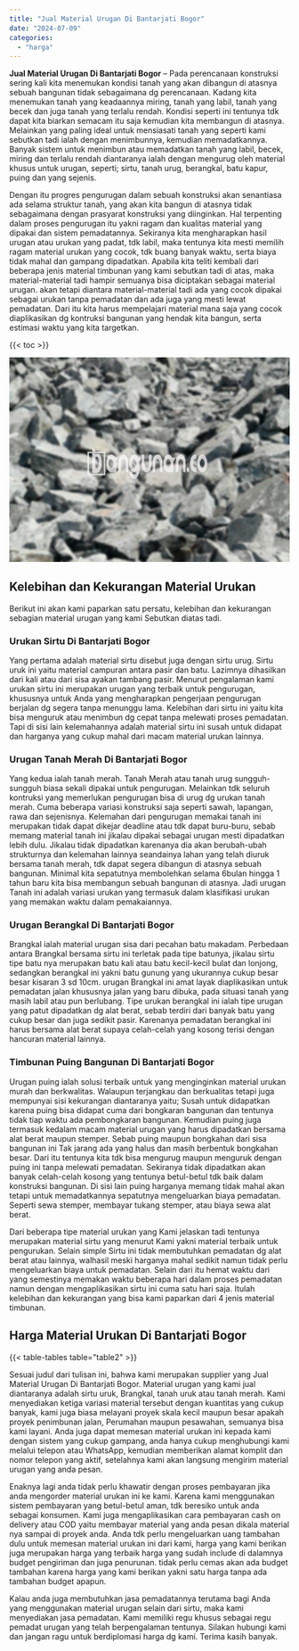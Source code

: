 ```yaml
---
title: "Jual Material Urugan Di Bantarjati Bogor"
date: "2024-07-09"
categories: 
  - "harga"
---
```


**Jual Material Urugan Di Bantarjati Bogor** – Pada perencanaan konstruksi sering kali kita menemukan kondisi tanah yang akan dibangun di atasnya sebuah bangunan tidak sebagaimana dg perencanaan. Kadang kita menemukan tanah yang keadaannya miring, tanah yang labil, tanah yang becek dan juga tanah yang terlalu rendah. Kondisi seperti ini tentunya tdk dapat kita biarkan semacam itu saja kemudian kita membangun di atasnya. Melainkan yang paling ideal untuk mensiasati tanah yang seperti kami sebutkan tadi ialah dengan menimbunnya, kemudian memadatkannya. Banyak sistem untuk menimbun atau memadatkan tanah yang labil, becek, miring dan terlalu rendah diantaranya ialah dengan mengurug oleh material khusus untuk urugan, seperti; sirtu, tanah urug, berangkal, batu kapur, puing dan yang sejenis.

Dengan itu progres pengurugan dalam sebuah konstruksi akan senantiasa ada selama struktur tanah, yang akan kita bangun di atasnya tidak sebagaimana dengan prasyarat konstruksi yang diinginkan. Hal terpenting dalam proses pengurugan itu yakni ragam dan kualitas material yang dipakai dan sistem pemadatannya. Sekiranya kita mengharapkan hasil urugan atau urukan yang padat, tdk labil, maka tentunya kita mesti memilih ragam material urukan yang cocok, tdk buang banyak waktu, serta biaya tidak mahal dan gampang dipadatkan. Apabila kita teliti kembali dari beberapa jenis material timbunan yang kami sebutkan tadi di atas, maka material-material tadi hampir semuanya bisa diciptakan sebagai material urugan. akan tetapi diantara material-material tadi ada yang cocok dipakai sebagai urukan tanpa pemadatan dan ada juga yang mesti lewat pemadatan. Dari itu kita harus mempelajari material mana saja yang cocok diaplikasikan dg kontruksi bangunan yang hendak kita bangun, serta estimasi waktu yang kita targetkan.

{{< toc >}}

![Jual Material Urugan Di Bantarjati Bogor](/images/jual-urugan-18.png)

## Kelebihan dan Kekurangan Material Urukan

Berikut ini akan kami paparkan satu persatu, kelebihan dan kekurangan sebagian material urugan yang kami Sebutkan diatas tadi.

### Urukan Sirtu Di Bantarjati Bogor

Yang pertama adalah material sirtu disebut juga dengan sirtu urug. Sirtu uruk ini yaitu material campuran antara pasir dan batu. Lazimnya dihasilkan dari kali atau dari sisa ayakan tambang pasir. Menurut pengalaman kami urukan sirtu ini merupakan urugan yang terbaik untuk pengurugan, khususnya untuk Anda yang mengharapkan pengerjaan pengurugan berjalan dg segera tanpa menunggu lama. Kelebihan dari sirtu ini yaitu kita bisa menguruk atau menimbun dg cepat tanpa melewati proses pemadatan. Tapi di sisi lain kelemahannya adalah material sirtu ini susah untuk didapat dan harganya yang cukup mahal dari macam material urukan lainnya.

### Urugan Tanah Merah Di Bantarjati Bogor

Yang kedua ialah tanah merah. Tanah Merah atau tanah urug sungguh-sungguh biasa sekali dipakai untuk pengurugan. Melainkan tdk seluruh kontruksi yang memerlukan pengurugan bisa di urug dg urukan tanah merah. Cuma beberapa variasi konstruksi saja seperti sawah, lapangan, rawa dan sejenisnya. Kelemahan dari pengurugan memakai tanah ini merupakan tidak dapat dikejar deadline atau tdk dapat buru-buru, sebab memang material tanah ini jikalau dipakai sebagai urugan mesti dipadatkan lebih dulu. Jikalau tidak dipadatkan karenanya dia akan berubah-ubah strukturnya dan kelemahan lainnya seandainya lahan yang telah diuruk bersama tanah merah, tdk dapat segera dibangun di atasnya sebuah bangunan. Minimal kita sepatutnya membolehkan selama 6bulan hingga 1 tahun baru kita bisa membangun sebuah bangunan di atasnya. Jadi urugan Tanah ini adalah variasi urukan yang termasuk dalam klasifikasi urukan yang memakan waktu dalam pemakaiannya.

### Urugan Berangkal Di Bantarjati Bogor

Brangkal ialah material urugan sisa dari pecahan batu makadam. Perbedaan antara Brangkal bersama sirtu ini terletak pada tipe batunya, jikalau sirtu tipe batu nya merupakan batu kali atau batu kecil-kecil bulat dan lonjong, sedangkan berangkal ini yakni batu gunung yang ukurannya cukup besar besar kisaran 3 sd 10cm. urugan Brangkal ini amat layak diaplikasikan untuk pemadatan jalan khususnya jalan yang baru dibuka, pada situasi tanah yang masih labil atau pun berlubang. Tipe urukan berangkal ini ialah tipe urugan yang patut dipadatkan dg alat berat, sebab terdiri dari banyak batu yang cukup besar dan juga sedikit pasir. Karenanya pemadatan berangkal ini harus bersama alat berat supaya celah-celah yang kosong terisi dengan hancuran material lainnya.

### Timbunan Puing Bangunan Di Bantarjati Bogor

Urugan puing ialah solusi terbaik untuk yang menginginkan material urukan murah dan berkwalitas. Walaupun terjangkau dan berkualitas tetapi juga mempunyai sisi kekurangan diantaranya yaitu; Susah untuk didapatkan karena puing bisa didapat cuma dari bongkaran bangunan dan tentunya tidak tiap waktu ada pembongkaran bangunan. Kemudian puing juga termasuk kedalam macam material urugan yang harus dipadatkan bersama alat berat maupun stemper. Sebab puing maupun bongkahan dari sisa bangunan ini Tak jarang ada yang halus dan masih berbentuk bongkahan besar. Dari itu tentunya kita tdk bisa mengurug maupun menguruk dengan puing ini tanpa melewati pemadatan. Sekiranya tidak dipadatkan akan banyak celah-celah kosong yang tentunya betul-betul tdk baik dalam konstruksi bangunan. Di sisi lain puing harganya memang tidak mahal akan tetapi untuk memadatkannya sepatutnya mengeluarkan biaya pemadatan. Seperti sewa stemper, membayar tukang stemper, atau biaya sewa alat berat.

Dari beberapa tipe material urukan yang Kami jelaskan tadi tentunya merupakan material sirtu yang menurut Kami yakni material terbaik untuk pengurukan. Selain simple Sirtu ini tidak membutuhkan pemadatan dg alat berat atau lainnya, walhasil meski harganya mahal sedikit namun tidak perlu mengeluarkan biaya untuk pemadatan. Selain dari itu hemat waktu dari yang semestinya memakan waktu beberapa hari dalam proses pemadatan namun dengan mengaplikasikan sirtu ini cuma satu hari saja. Itulah kelebihan dan kekurangan yang bisa kami paparkan dari 4 jenis material timbunan.

## Harga Material Urukan Di Bantarjati Bogor

{{< table-tables table="table2" >}}

Sesuai judul dari tulisan ini, bahwa kami merupakan supplier yang Jual Material Urugan Di Bantarjati Bogor. Material urugan yang kami jual diantaranya adalah sirtu uruk, Brangkal, tanah uruk atau tanah merah. Kami menyediakan ketiga variasi material tersebut dengan kuantitas yang cukup banyak, kami juga biasa melayani proyek skala kecil maupun besar apakah proyek penimbunan jalan, Perumahan maupun pesawahan, semuanya bisa kami layani. Anda juga dapat memesan material urukan ini kepada kami dengan sistem yang cukup gampang, anda hanya cukup menghubungi kami melalui telepon atau WhatsApp, kemudian memberikan alamat komplit dan nomor telepon yang aktif, setelahnya kami akan langsung mengirim material urugan yang anda pesan.

Enaknya lagi anda tidak perlu khawatir dengan proses pembayaran jika anda mengorder material urukan ini ke kami. Karena kami menggunakan sistem pembayaran yang betul-betul aman, tdk beresiko untuk anda sebagai konsumen. Kami juga mengaplikasikan cara pembayaran cash on delivery atau COD yaitu membayar material yang anda pesan dikala material nya sampai di proyek anda. Anda tdk perlu mengeluarkan uang tambahan dulu untuk memesan material urukan ini dari kami, harga yang kami berikan juga merupakan harga yang terbaik harga yang sudah include di dalamnya budget pengiriman dan juga penurunan. tidak perlu cemas akan ada budget tambahan karena harga yang kami berikan yakni satu harga tanpa ada tambahan budget apapun.

Kalau anda juga membutuhkan jasa pemadatannya terutama bagi Anda yang menggunakan material urugan selain dari sirtu, maka kami menyediakan jasa pemadatan. Kami memiliki regu khusus sebagai regu pemadat urugan yang telah berpengalaman tentunya. Silakan hubungi kami dan jangan ragu untuk berdiplomasi harga dg kami. Terima kasih banyak.
